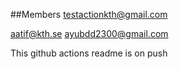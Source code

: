 ##Members
testactionkth@gmail.com

aatif@kth.se
ayubdd2300@gmail.com

This github actions readme is on push 
